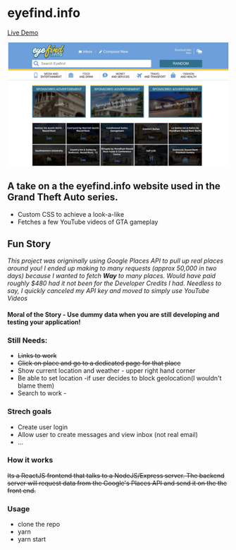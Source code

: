 # eyefind.info
[Live Demo](https://nervous-lovelace-0ff825.netlify.app/)
<p align="center">
  <img width="500" src="./src/media/screenshot.png" alt="screenshot of eyefind.info">
</p>



## A take on a the eyefind.info website used in the Grand Theft Auto series.
* Custom CSS to achieve a look-a-like
* Fetches a few YouTube videos of GTA gameplay

## Fun Story
*This project was origninally using Google Places API to pull up real places around you! I ended up making to many requests (approx 50,000 in two days) because I wanted to fetch **Way** to many places. Would have paid roughly $480 had it not been for the Developer Credits I had. Needless to say, I quickly canceled my API key and moved to simply use YouTube Videos* 

#### **Moral of the Story - Use dummy data when you are still developing and testing your application!**


### Still Needs:
* ~~Links to work~~
* ~~Click on place and go to a dedicated page for that place~~
* Show current location and weather - upper right hand corner
* Be able to set location -if user decides to block geolocation(I wouldn't blame them)
* Search to work - 


### Strech goals
* Create user login
* Allow user to create messages and view inbox (not real email)
* ...

### How it works
~~Its a ReactJS frontend that talks to a NodeJS/Express server. The backend server will request data from the Google's Places API and send it on the the front end.~~

### Usage

* clone the repo
* yarn 
* yarn start








